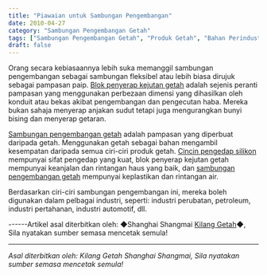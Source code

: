 ```yaml
---
title: "Piawaian untuk Sambungan Pengembangan"
date: 2010-04-27
category: "Sambungan Pengembangan Getah"
tags: ["Sambungan Pengembangan Getah", "Produk Getah", "Bahan Perindustrian"]
draft: false
---
```


Orang secara kebiasaannya lebih suka memanggil sambungan pengembangan sebagai sambungan fleksibel atau lebih biasa dirujuk sebagai pampasan paip. [Blok penyerap kejutan getah](http://www.smpolymer.com/) adalah sejenis peranti pampasan yang menggunakan perbezaan dimensi yang dihasilkan oleh konduit atau bekas akibat pengembangan dan pengecutan haba. Mereka bukan sahaja menyerap anjakan sudut tetapi juga mengurangkan bunyi bising dan menyerap getaran.

[Sambungan pengembangan getah](http://www.smpolymer.com/xiangjiaopengzhangjie/) adalah pampasan yang diperbuat daripada getah. Menggunakan getah sebagai bahan mengambil kesempatan daripada semua ciri-ciri produk getah. [Cincin pengedap silikon](http://www.smpolymer.com/) mempunyai sifat pengedap yang kuat, blok penyerap kejutan getah mempunyai keanjalan dan rintangan haus yang baik, dan [sambungan pengembangan getah](http://www.smpolymer.com/xiangjiaopengzhangjie/) mempunyai keplastikan dan rintangan air.

Berdasarkan ciri-ciri sambungan pengembangan ini, mereka boleh digunakan dalam pelbagai industri, seperti: industri perubatan, petroleum, industri pertahanan, industri automotif, dll.

------Artikel asal diterbitkan oleh: ◆Shanghai Shangmai [Kilang Getah](http://www.smpolymer.com/)◆, Sila nyatakan sumber semasa mencetak semula!

---

*Asal diterbitkan oleh: Kilang Getah Shanghai Shangmai, Sila nyatakan sumber semasa mencetak semula!*